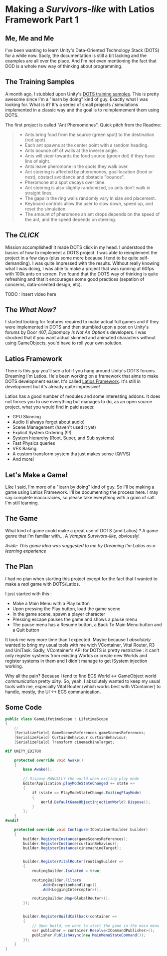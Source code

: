 # Making a *Survivors-like* with Latios Framework Part 1

## Me, Me and Me
I've been wanting to learn Unity's Data-Oriented Technology Stack (DOTS) for a while now. Sadly, the documentation is still a bit lacking and the examples are all over the place. And I'm not even mentioning the fact that DOD is a whole new way of thinking about programming.

## The Training Samples
A month ago, I stubbled upon Unity's [DOTS training samples]([https://](https://github.com/Unity-Technologies/DOTS-training-samples)). This is pretty awesome since I'm a "learn by doing" kind of guy. Exactly what I was looking for. What is it? It's a series of small projects / simulations implemented in a classic way and the goal is to reimplemement them using DOTS.

The first project is called "Ant Phereomones". Quick pitch from the Readme:

> - Ants bring food from the source (green spot) to the destination (red spot).
> - Each ant spawns at the center point with a random heading.
> - Ants bounce off of walls at the inverse angle.
> - Ants will steer towards the food source (green dot) if they have line of sight.
> - Ants leave pheromone in the spots they walk over.
> - Ant steering is affected by pheromones, goal location (food or nest), obstacl avoidance and obstacle "bounce".
> - Pheromone at a spot decays over time.
> - Ant steering is also slightly randomized, so ants don’t walk in straight lines.
> - The gaps in the ring walls randomly vary in size and placement.
> - Keyboard controls allow the user to slow down, speed up, and reset the simulation.
> - The amount of pheromone an ant drops depends on the speed of the ant, and the speed depends on steering.

## The *CLICK*
Mission accomplished! It made DOTS click in my head. I understood the basics of how to implement a DOTS project. I was able to reimplement the project in a few days (plus some more because I tend to be quite self-demanding). I was quite impressed with the results. Without really knowing what I was doing, I was able to make a project that was running at 60fps with 100k ants on screen. I've found that the DOTS way of thinking is quite refreshing and that it encourages some good practices (sepation of concerns, data-oriented design, etc).

TODO : Insert video here

## The *What Now?*

I started looking for features required to make actual full games and if they were implemented in DOTS and then stumbled upon a post on Unity's forums by Door 407, *Diplomacy Is Not An Option*'s developers. I was shocked that if you want actual skinned and animated characters without using GameObjects, you'd have to roll your own solution.

## Latios Framework


There is this *guy* you'll see a lot if you hang around Unity's DOTS forums. Dreaming I'm Latios. He's been working on a framework that aims to make DOTS development easier. It's called [Latios Framework](https://github.com/Dreaming381/Latios-Framework). It's still in development but it's already quite impressive!

Latios has a good number of modules and some interesting addons. It does not forces you to use everything but manages to do, as an open source project, what you would find in paid assets:
- GPU Skinning
- Audio (I always forget about audio)
- Scene Management (haven't used it yet)
- Explicit System Ordering (!!!)
- System hierarchy (Root, Super, and Sub systems)
- Fast Physics queries
- VFX Baking
- A custom transform system tha just makes sense (QVVS)
- And more!

## Let's Make a Game!

Like I said, I'm more of a "learn by doing" kind of guy. So I'll be making a game using Latios Framework. I'll be documenting the process here. I may say complete inaccuracies, so please take everything with a grain of salt. I'm still learning.

## The Game

What kind of game could make a great use of DOTS (and Latios) ? A game genre that I'm familiar with... A *Vampire Survivors-like*, obviously!

*Aside: This game idea was suggested to me by Dreaming I'm Latios as a learning experience*

## The Plan

I had no plan when starting this project except for the fact that I wanted to make a *real* game with DOTS/Latios.

I just started with this :
- Make a Main Menu with a Play button
- Upon pressing the Play button, load the game scene
- In the game scene, spawn a player character
- Pressing escape pauses the game and shows a pause menu
- The pause menu has a Resume button, a Back To Main Menu button and a Quit button

It took me wey more time than I expected. Maybe because I *absolutely* wanted to bring my usual tools with me wich VContainer, Vital Router, R3 and UniTask. Sadly, VContainer's API for DOTS is pretty restrictive : it can't only register systems from existing Worlds or create new Worlds and register systems in them and I didn't manage to get ISystem injection working.

Why all the pain? Because I tend to find ECS World <-> GameObject world *communication* pretty *dirty*. So, yeah, I absolutely wanted to keep my usual tools with me, especially Vital Router (which works best with VContainer) to handle, mostly, the UI <-> ECS communication.

## Some Code

```csharp
public class GameLifetimeScope : LifetimeScope
{
    // 
    [SerializeField] GameScenesReferences gameScenesReferences;
    [SerializeField] CurtainBehaviour curtainBehaviour;
    [SerializeField] Transform cinemachineTarget;

#if UNITY_EDITOR

    protected override void Awake()
    {
        base.Awake();
        
        // Dispose MANUALLY the world when exiting play mode
        EditorApplication.playModeStateChanged += state =>
        {
            if (state == PlayModeStateChange.ExitingPlayMode)
            {
                World.DefaultGameObjectInjectionWorld?.Dispose();
            }
        };
    }
#endif

    protected override void Configure(IContainerBuilder builder)
    {
        builder.RegisterInstance(gameScenesReferences);
        builder.RegisterInstance(curtainBehaviour);
        builder.RegisterInstance(cinemachineTarget);


        builder.RegisterVitalRouter(routingBuilder =>
        {
            routingBuilder.Isolated = true;
            
            routingBuilder.Filters
                .Add<ExceptionHandling>()
                .Add<LoggingInterceptor>();

            routingBuilder.Map<GlobalRouter>();
        });


        builder.RegisterBuildCallback(container =>
        {
            // Upon build, we want to start the game in the main menu
            var publisher = container.Resolve<ICommandPublisher>();
            publisher.PublishAsync(new MainMenuStateCommand());
        });
    }
}
```
